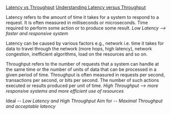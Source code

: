[Latency vs Throughput](https://cs.fyi/guide/latency-vs-throughput)
[Understanding Latency versus Throughput](https://community.cadence.com/cadence_blogs_8/b/fv/posts/understanding-latency-vs-throughput)

Latency refers to the amount of time it takes for a system to respond to a request. It is often measured in milliseconds or microseconds.
Time required to perform some action or to produce some result.
_Low Latency --> faster and responsive system_

Latency can be caused by various factors e.g., network i.e. time it takes for data to travel through the network (more hops, high latency), network congestion, inefficient algorithms, load on the resources and so on.

Throughput refers to the number of requests that a system can handle at the same time or the number of units of data that can be processed in a given period of time. Throughput is often measured in requests per second, transactions per second, or bits per second.
The number of such actions executed or results produced per unit of time.
_High Throughput --> more responsive systems and more efficient use of resources_

Ideal -- _Low Latency and High Throughput_
Aim for -- _Maximal Throughput and acceptable latency_






